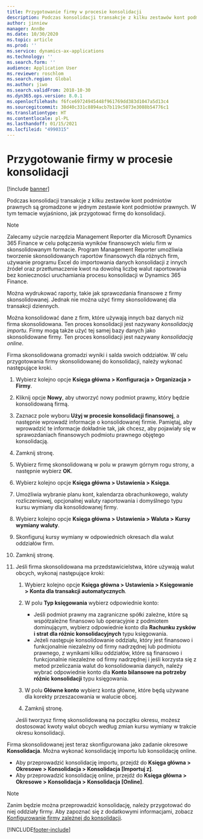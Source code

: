 ```yaml
---
title: Przygotowanie firmy w procesie konsolidacji
description: Podczas konsolidacji transakcje z kilku zestawów kont podmiotów prawnych są gromadzone w jednym zestawie kont podmiotów prawnych. W tym temacie wyjaśniono, jak przygotować firmę do konsolidacji.
author: jinniew
manager: AnnBe
ms.date: 10/30/2020
ms.topic: article
ms.prod: ''
ms.service: dynamics-ax-applications
ms.technology: ''
ms.search.form: ''
audience: Application User
ms.reviewer: roschlom
ms.search.region: Global
ms.author: jiwo
ms.search.validFrom: 2018-10-30
ms.dyn365.ops.version: 8.0.1
ms.openlocfilehash: f6fce69724945448f961769dd383d1047a5d13c4
ms.sourcegitcommit: 38d40c331c8894acb7b119c5073e3088b54776c1
ms.translationtype: HT
ms.contentlocale: pl-PL
ms.lasthandoff: 01/15/2021
ms.locfileid: "4990315"
---
```

# <a name="prepare-a-legal-entity-for-the-consolidation-process"></a>Przygotowanie firmy w procesie konsolidacji

[!include [banner](../includes/banner.md)]

Podczas konsolidacji transakcje z kilku zestawów kont podmiotów prawnych są gromadzone w jednym zestawie kont podmiotów prawnych. W tym temacie wyjaśniono, jak przygotować firmę do konsolidacji.

> [!NOTE]
> Zalecamy użycie narzędzia Management Reporter dla Microsoft Dynamics 365 Finance w celu połączenia wyników finansowych wielu firm w skonsolidowanym formacie. Program Management Reporter umożliwia tworzenie skonsolidowanych raportów finansowych dla różnych firm, używanie programu Excel do importowania danych konsolidacji z innych źródeł oraz przetłumaczenie kwot na dowolną liczbę walut raportowania bez konieczności uruchamiania procesu konsolidacji w Dynamics 365 Finance.

Można wydrukować raporty, takie jak sprawozdania finansowe z firmy skonsolidowanej. Jednak nie można użyć firmy skonsolidowanej dla transakcji dziennych.

Można konsolidować dane z firm, które używają innych baz danych niż firma skonsolidowana. Ten proces konsolidacji jest nazywany *konsolidacją importu*. Firmy mogą także użyć tej samej bazy danych jako skonsolidowane firmy. Ten proces konsolidacji jest nazywany *konsolidacją online*.

Firma skonsolidowana gromadzi wyniki i salda swoich oddziałów. W celu przygotowania firmy skonsolidowanej do konsolidacji, należy wykonać następujące kroki.

1. Wybierz kolejno opcje **Księga główna \> Konfiguracja \> Organizacja \> Firmy**.
2. Kliknij opcje **Nowy**, aby utworzyć nowy podmiot prawny, który będzie konsolidowaną firmą.
3. Zaznacz pole wyboru **Użyj w procesie konsolidacji finansowej**, a następnie wprowadź informacje o konsolidowanej firmie. Pamiętaj, aby wprowadzić te informacje dokładnie tak, jak chcesz, aby pojawiały się w sprawozdaniach finansowych podmiotu prawnego objętego konsolidacją.
4. Zamknij stronę.
5. Wybierz firmę skonsolidowaną w polu w prawym górnym rogu strony, a następnie wybierz **OK**.
6. Wybierz kolejno opcje **Księga główna \> Ustawienia \> Księga**.
7. Umożliwia wybranie planu kont, kalendarza obrachunkowego, waluty rozliczeniowej, opcjonalnej waluty raportowania i domyślnego typu kursu wymiany dla konsolidowanej firmy. 
8. Wybierz kolejno opcje **Księga główna \> Ustawienia \> Waluta \> Kursy wymiany waluty**.
9. Skonfiguruj kursy wymiany w odpowiednich okresach dla walut oddziałów firm.
10. Zamknij stronę.
11. Jeśli firma skonsolidowana ma przedstawicielstwa, które używają walut obcych, wykonaj następujące kroki:

    1. Wybierz kolejno opcje **Księga główna \> Ustawienia \> Księgowanie \> Konta dla transakcji automatycznych**.
    2. W polu **Typ księgowania** wybierz odpowiednie konto:

        - Jeśli podmiot prawny ma zagraniczne spółki zależne, które są współzależne finansowo lub operacyjnie z podmiotem dominującym, wybierz odpowiednie konto dla **Rachunku zysków i strat dla różnic konsolidacyjnych** typu księgowania.
        - Jeżeli następuje konsolidowanie oddziału, który jest finansowo i funkcjonalnie niezależny od firmy nadrzędnej lub podmiotu prawnego, z wynikami kilku oddziałów, które są finansowo i funkcjonalnie niezależne od firmy nadrzędnej i jeśli korzysta się z metod przeliczania walut do konsolidowania danych, należy wybrać odpowiednie konto dla **Konto bilansowe na potrzeby różnic konsolidacji** typu księgowania.

    3. W polu **Główne konto** wybierz konta główne, które będą używane dla korekty przeszacowania w walucie obcej.
    4. Zamknij stronę.

    Jeśli tworzysz firmę skonsolidowaną na początku okresu, możesz dostosować kwoty walut obcych według zmian kursu wymiany w trakcie okresu konsolidacji.

Firma skonsolidowanej jest teraz skonfigurowana jako zadanie okresowe **Konsolidacja**. Można wykonać konsolidację importu lub konsolidację online.

- Aby przeprowadzić konsolidację importu, przejdź do **Księga główna \> Okresowe \> Konsolidacja \> Konsolidacja \[Importuj z\]**.
- Aby przeprowadzić konsolidację online, przejdź do **Księga główna \> Okresowe \> Konsolidacja \> Konsolidacja \[Online\]**.

> [!NOTE]
> Zanim będzie można przeprowadzić konsolidację, należy przygotować do niej oddziały firmy. Aby zapoznać się z dodatkowymi informacjami, zobacz [Konfigurowanie firmy zależnej do konsolidacji](set-up-subsidiary-company-for-consolidation.md).


[!INCLUDE[footer-include](../../includes/footer-banner.md)]